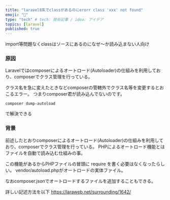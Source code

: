 ```yaml
---
title: "laravel8系でclassがあるのにerorr class 'xxx' not found"
emoji: "🐚"
type: "tech" # tech: 技術記事 / idea: アイデア
topics: [laravel]
published: true
---
```

import等問題なくclassはソースにあるのになぜ〜か読み込まない人向け

### 原因
Laravelではcomposerによるオートロード(Autoloader)の仕組みを利用しており、composerでクラス管理を行っている。

クラス名を急に変えたときなどcomposerの管轄外でクラス名等を変更するとおこるエラー。
つまりcomposer君が読み込んでないのです。

```
composer dump-autoload
```
で解決できる
### 背景
前述したとおりcomposerによるオートロード(Autoloader)の仕組みを利用しており、composerでクラス管理を行っている。
PHPによるオートロード機能とはファイルを自動で読み込む仕組みの事。

この機能があるからPHPファイルの冒頭に require を書く必要はなくなったらしい。
vendor/autoload.phpがオートロードの実体ファイル。

なおcomposer.jsonでオートロードするファイルを追加することもできる。

詳しい記述方法を以下
https://laraweb.net/surrounding/1642/